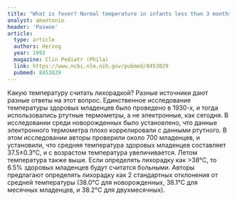 ```yaml
---
title: "What is fever? Normal temperature in infants less than 3 months old"
analyst: amantonio
header: 'Разное'
article:
  type: article
  authors: Herzog
  year: 1993
  magazine: Clin Pediatr (Phila)
  link: https://www.ncbi.nlm.nih.gov/pubmed/8453829
  pubmed: 8453829
---
```


Какую температуру считать лихорадкой? Разные источники дают разные ответы на этот вопрос. Единственное исследование температуры здоровых младенцев было проведено в 1930-х, и тогда использовались ртутные термометры, а не электронные, как сегодня. В исследовании среди новорожденных было установлено, что данные электронного термометра плохо коррелировали с данными ртутного.
В этом исследовании авторы проверили около 700 младенцев, и установили, что средняя температура здоровых младенцев составляет 37.5±0.3°C, и с возрастом температура увеличивается. Летом температура также выше. Если определять лихорадку как >38°C, то 6.5% здоровых младенцев будут считатся больными.
Авторы предлагают определять лихорадку как 2 стандартных отклонения от средней температуры (38.0°C для новорожденных, 38.1°C для месячных младенцев, и 38.2°C для двухмесячных).
